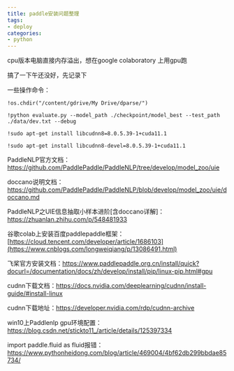 ```yaml
---
title: paddle安装问题整理
tags: 
- deploy
categories:
- python
---
```


cpu版本电脑直接内存溢出，想在google colaboratory 上用gpu跑

搞了一下午还没好，先记录下

一些操作命令：



```
!os.chdir("/content/gdrive/My Drive/dparse/")

!python evaluate.py --model_path ./checkpoint/model_best --test_path ./data/dev.txt --debug

!sudo apt-get install libcudnn8=8.0.5.39-1+cuda11.1

!sudo apt-get install libcudnn8-devel=8.0.5.39-1+cuda11.1
```



PaddleNLP官方文档：https://github.com/PaddlePaddle/PaddleNLP/tree/develop/model_zoo/uie

doccano说明文档：https://github.com/PaddlePaddle/PaddleNLP/blob/develop/model_zoo/uie/doccano.md

PaddleNLP之UIE信息抽取小样本进阶[含doccano详解]：https://zhuanlan.zhihu.com/p/548481933



谷歌colab上安装百度paddlepaddle框架：[https://cloud.tencent.com/developer/article/1686103](https://www.cnblogs.com/longweiqiang/p/13086491.html)

飞桨官方安装文档：https://www.paddlepaddle.org.cn/install/quick?docurl=/documentation/docs/zh/develop/install/pip/linux-pip.html#gpu

cudnn下载文档：https://docs.nvidia.com/deeplearning/cudnn/install-guide/#install-linux

cudnn下载地址：https://developer.nvidia.com/rdp/cudnn-archive

win10上Paddlenlp gpu环境配置：https://blog.csdn.net/stickto11_/article/details/125397334



import paddle.fluid as fluid报错：https://www.pythonheidong.com/blog/article/469004/4bf62db299bbdae85734/
